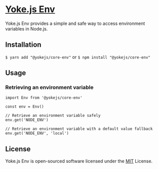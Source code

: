 # [Yoke.js Env](https://github.com/yokejs/core-env)

Yoke.js Env provides a simple and safe way to access environment variables
in Node.js.

## Installation

`$ yarn add "@yokejs/core-env"`
or
`$ npm install "@yokejs/core-env"`

## Usage

### Retrieving an environment variable

```
import Env from '@yokejs/core-env'

const env = Env()

// Retrieve an environment variable safely
env.get('NODE_ENV')

// Retrieve an environment variable with a default value fallback
env.get('NODE_ENV', 'local')
```

## License

Yoke.js Env is open-sourced software licensed under the
[MIT](https://opensource.org/licenses/MIT) License.
